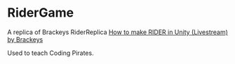 # RiderGame
A replica of Brackeys RiderReplica
<a href="https://youtu.be/9Ztd1XXmUGI" target="_Blank">How to make RIDER in Unity (Livestream) by Brackeys</a>

Used to teach Coding Pirates.
